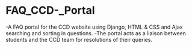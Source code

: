 # FAQ_CCD-_Portal
-A FAQ portal for the CCD website using Django, HTML & CSS and Ajax searching and sorting in questions. 
-The portal acts as a liaison between students and the CCD team for resolutions of their queries.
